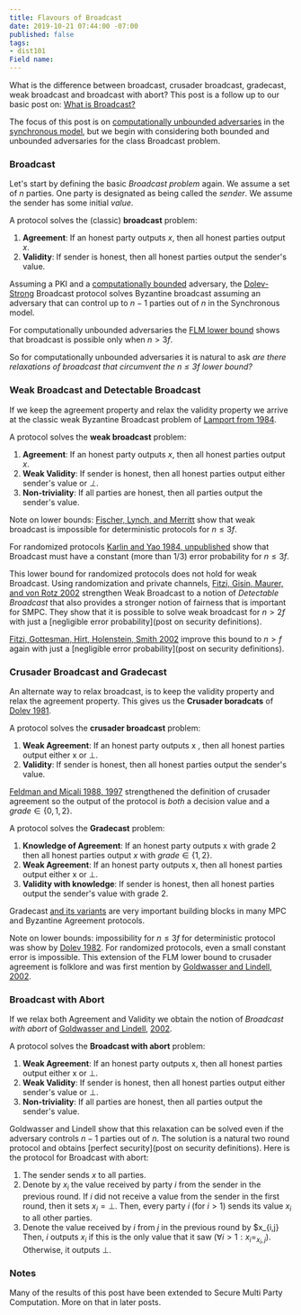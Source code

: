 ```yaml
---
title: Flavours of Broadcast
date: 2019-10-21 07:44:00 -07:00
published: false
tags:
- dist101
Field name: 
---
```


What is the difference between broadcast, crusader broadcast, gradecast, weak broadcast and broadcast with abort? This post is a follow up to our basic post on: [What is Broadcast?](https://decentralizedthoughts.github.io/2019-06-27-defining-consensus/)

The focus of this post is on [computationally unbounded adversaries](https://decentralizedthoughts.github.io/2019-06-07-modeling-the-adversary/) in the [synchronous model](https://decentralizedthoughts.github.io/2019-06-01-2019-5-31-models/), but we begin with considering both bounded and unbounded adversaries for the class Broadcast problem. 

### Broadcast

Let's start by defining the basic *Broadcast problem* again. We assume a set of $n$ parties. One party is designated as being called the *sender*. We assume the sender has some initial *value*.

A protocol solves the (classic) **broadcast** problem:
1. **Agreement**: If an honest party outputs $x$, then all honest parties output $x$.
2. **Validity**: If sender is honest, then all honest parties output the sender's value.

Assuming a PKI and a [computationally bounded](https://decentralizedthoughts.github.io/2019-06-07-modeling-the-adversary/) adversary, the [Dolev-Strong](https://www.cs.huji.ac.il/~dolev/pubs/authenticated.pdf) Broadcast protocol solves Byzantine broadcast assuming an adversary that can control up to $n−1$ parties out of $n$ in the Synchronous model.

For computationally unbounded adversaries the [FLM lower bound](https://decentralizedthoughts.github.io/2019-08-02-byzantine-agreement-is-impossible-for-$n-slash-leq-3-f$-is-the-adversary-can-easily-simulate/) shows that broadcast is possible only when $n>3f$.

So for computationally unbounded adversaries it is natural to ask *are there relaxations of broadcast that circumvent the $n\leq 3f$ lower bound?* 


### Weak Broadcast and Detectable Broadcast

If we keep the agreement property and relax the validity property we arrive at the classic weak Byzantine Broadcast problem of [Lamport from 1984](https://zoo.cs.yale.edu/classes/cs426/2014/bib/lamport83theweak.pdf). 

A protocol solves the **weak broadcast** problem:
1. **Agreement**: If an honest party outputs $x$, then all honest parties output $x$.
2. **Weak Validity**: If sender is honest, then all honest parties output either sender's value or *⊥*.
3. **Non-triviality**: If all parties are honest, then all parties output the sender's value.
 
Note on lower bounds: [Fischer, Lynch, and Merritt](https://groups.csail.mit.edu/tds/papers/Lynch/FischerLynchMerritt-dc.pdf) show that weak broadcast is impossible for deterministic protocols for $n \leq 3f$. 

For randomized protocols [Karlin and Yao 1984, unpublished](http://www.math.ucsd.edu/~ronspubs/89_08_byzantine.pdf) show that Broadcast must have a constant (more than $1/3$) error probability for $n\leq 3f$.  

This lower bound for randomized protocols does not hold for weak Broadcast. Using randomization and private channels, [Fitzi, Gisin, Maurer, and von Rotz 2002](https://iacr.org/archive/eurocrypt2002/23320478/qbc.pdf
) strengthen Weak Broadcast to a notion of *Detectable Broadcast* that also provides a stronger notion of fairness that is important for SMPC. They show that it is possible to solve weak broadcast for $n>2f$ with just a [negligible error probability](post on security definitions).

[Fitzi, Gottesman, Hirt, Holenstein, Smith 2002](https://groups.csail.mit.edu/tds/papers/Smith-Adam/fghhs-PODC2002-new-final.pdf) improve this bound to $n>f$ again with just a [negligible error probability](post on security definitions).



### Crusader Broadcast and Gradecast

An alternate way to relax broadcast, is to keep the validity property and relax the agreement property. This gives us the **Crusader boradcats** of [Dolev 1981](http://infolab.stanford.edu/pub/cstr/reports/cs/tr/81/846/CS-TR-81-846.pdf).

A protocol solves the **crusader broadcast** problem:
1. **Weak Agreement**: If an honest party outputs x , then all honest parties output either x or ⊥.
2. **Validity**: If sender is honest, then all honest parties output the sender's value.

[Feldman and Micali 1988, 1997](https://people.csail.mit.edu/silvio/Selected%20Scientific%20Papers/Distributed%20Computation/An%20Optimal%20Probabilistic%20Algorithm%20for%20Byzantine%20Agreement.pdf) strengthened the definition of crusader agreement so the output of the protocol is *both* a decision value and a $grade \in \{0,1,2\}$.

A protocol solves the **Gradecast** problem:
1. **Knowledge of Agreement**: If an honest party outputs x with grade 2 then all honest parties output $x$ with $grade \in \{1,2\}$.
2. **Weak Agreement**: If an honest party outputs x, then all honest parties output either x or ⊥.
3. **Validity with knowledge**: If sender is honest, then all honest parties output the sender's value with grade $2$.

Gradecast [and its variants](https://eprint.iacr.org/2006/065.pdf) are very important building blocks in many MPC and Byzantine Agreement protocols.

Note on lower bounds: impossibility for $n\leq 3f$ for deterministic protocol was show by [Dolev 1982](https://www.cse.huji.ac.il/~dolev/pubs/byz-strike-again.pdf). For randomized protocols, even a small constant error is impossible. This extension of the FLM lower bound to crusader agreement is folklore and was first mention by [Goldwasser and Lindell, 2002](https://eprint.iacr.org/2002/040.pdf).


### Broadcast with Abort

If we relax both Agreement and Validity we obtain the notion of *Broadcast with abort* of [Goldwasser and Lindell](https://eprint.iacr.org/2002/040.pdf), [2002](http://groups.csail.mit.edu/cis/pubs/shafi/2002-disc.pdf).



A protocol solves the **Broadcast with abort** problem:
1. **Weak Agreement**: If an honest party outputs x, then all honest parties output either x or ⊥.
2. **Weak Validity**: If sender is honest, then all honest parties output either sender's value or ⊥.
3. **Non-triviality**: If all parties are honest, then all parties output the sender's value.

Goldwasser and Lindell show that this relaxation can be solved even if the adversary controls $n-1$ parties out of $n$. The solution is a natural two round protocol and obtains [perfect security](post on security definitions). Here is the protocol for Broadcast with abort:

1. The sender sends $x$ to all parties.
2. Denote by $x_i$ the value received by party $i$ from the sender in the previous round. If $i$ did not receive a value from the sender in the first round, then it sets $x_i = ⊥$. Then, every party $i$ (for $i > 1$) sends its value $x_i$ to all other parties.
3. Denote the value received by $i$ from $j$ in the previous round by $x_{i,j} Then, $i$ outputs $x_i$ if this is the only
value that it saw ($\forall i>1: x_i=_{x_i,j}$). Otherwise, it
outputs $⊥$.


### Notes

Many of the results of this post have been extended to Secure Multi Party Computation. More on that in later posts.






















